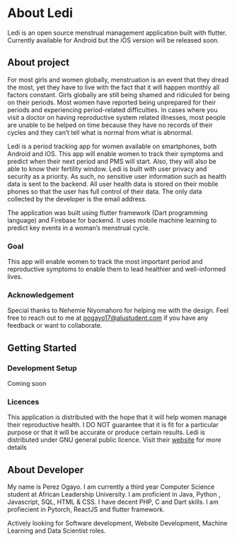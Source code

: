 # About Ledi

Ledi is an open source menstrual management application built with flutter.
Currently available for Android but the iOS version will be released soon.


## About project
For most girls and women globally, menstruation is an event that they dread the most, yet they have to live with the fact that it will happen monthly all factors constant. Girls globally are still being shamed and ridiculed for being on their periods. Most women have reported being unprepared for their periods and experiencing period-related difficulties.  In cases where you visit a doctor on having reproductive system related illnesses, most people are unable to be helped on time because they have no records of their cycles and they can’t tell what is normal from what is abnormal.


Ledi is a period tracking app for women available on smartphones, both Android and iOS.	This app will enable women to track their symptoms and predict when their next period and PMS will start. Also, they will also be able to know their fertility window. 
Ledi is built with user privacy and security as a priority. As such, no sensitive user information such as health data is sent to the backend. All user health data is stored on their mobile phones so that the user has full control of their data. The only data collected by the developer is the email address.


The application was built using flutter framework (Dart programming language) and Firebase for backend. It uses mobile machine learning to predict key events in a woman’s menstrual cycle.

### Goal
This app will enable women to track the most important period and reproductive symptoms to enable them to lead healthier and well-informed lives.

### Acknowledgement
Special thanks to Nehemie Niyomahoro for helping me with the design.
Feel free to reach out to me at pogayo17@alustudent.com if you have any feedback or want to collaborate.

## Getting Started

### Development Setup
Coming soon

### Licences
This application is distributed with the hope that it will help women manage their reproductive health.
I DO NOT guarantee that it is fit for a particular purpose or that it will be accurate or produce certain results.
Ledi is distributed under GNU general public licence. Visit their [website](https://www.gnu.org/licenses/gpl-3.0.en.html) for more details
## About Developer
My name is Perez Ogayo. I am currently a third year Computer Science student at African Leadership University.
I am proficient in Java, Python , Javascript, SQL, HTML & CSS. I have decent PHP, C and Dart skills. I am profiecient in
Pytorch, ReactJS and flutter framework.

Actively looking for Software development, Website Development, Machine Learning and Data Scientist roles.
